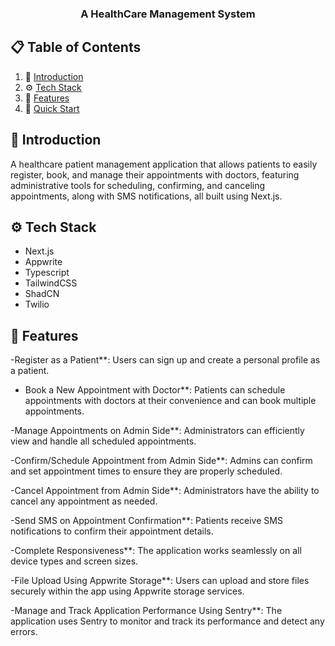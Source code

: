 
  <h3 align="center">A HealthCare Management System</h3>


## 📋 <a name="table">Table of Contents</a>

1. 🤖 [Introduction](#introduction)
2. ⚙️ [Tech Stack](#tech-stack)
3. 🔋 [Features](#features)
4. 🤸 [Quick Start](#quick-start)


## <a name="introduction">🤖 Introduction</a>

A healthcare patient management application that allows patients to easily register, book, and manage their appointments with doctors, featuring administrative tools for scheduling, confirming, and canceling appointments, along with SMS notifications, all built using Next.js.


## <a name="tech-stack">⚙️ Tech Stack</a>

- Next.js
- Appwrite
- Typescript
- TailwindCSS
- ShadCN
- Twilio

## <a name="features">🔋 Features</a>

-Register as a Patient**: Users can sign up and create a personal profile as a patient.

- Book a New Appointment with Doctor**: Patients can schedule appointments with doctors at their convenience and can book multiple appointments.

-Manage Appointments on Admin Side**: Administrators can efficiently view and handle all scheduled appointments.

-Confirm/Schedule Appointment from Admin Side**: Admins can confirm and set appointment times to ensure they are properly scheduled.

-Cancel Appointment from Admin Side**: Administrators have the ability to cancel any appointment as needed.

-Send SMS on Appointment Confirmation**: Patients receive SMS notifications to confirm their appointment details.

-Complete Responsiveness**: The application works seamlessly on all device types and screen sizes.

-File Upload Using Appwrite Storage**: Users can upload and store files securely within the app using Appwrite storage services.

-Manage and Track Application Performance Using Sentry**: The application uses Sentry to monitor and track its performance and detect any errors.
